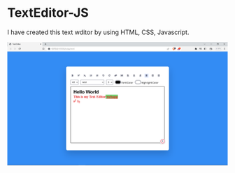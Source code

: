 # TextEditor-JS

I have created this text wditor by using HTML, CSS, Javascript.

![Screenshot](demo.png)
